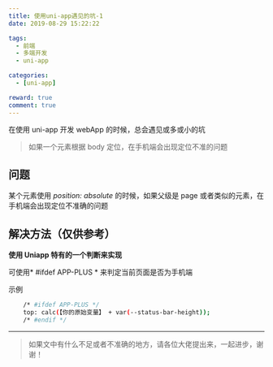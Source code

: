 ```yaml
---
title: 使用uni-app遇见的坑-1
date: 2019-08-29 15:22:22

tags:
  - 前端
  - 多端开发
  - uni-app

categories:
  - [uni-app]

reward: true
comment: true
---
```


在使用 uni-app 开发 webApp 的时候，总会遇见或多或小的坑

> 如果一个元素根据 body 定位，在手机端会出现定位不准的问题

<!-- more -->

## 问题

某个元素使用 _position: absolute_ 的时候，如果父级是 page 或者类似的元素，在手机端会出现定位不准确的问题

## 解决方法（仅供参考）

**使用 Uniapp 特有的一个判断来实现**

可使用* #ifdef APP-PLUS * 来判定当前页面是否为手机端

示例

```bash
	/* #ifdef APP-PLUS */
	top: calc(【你的原始变量】 + var(--status-bar-height));
	/* #endif */
```

---

> 如果文中有什么不足或者不准确的地方，请各位大佬提出来，一起进步，谢谢！

<!-- ![测试图片](http://zh.mweb.im/asset/img/set-up-git.gif) -->

